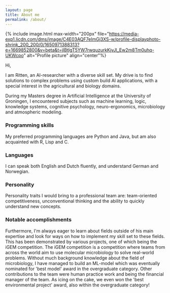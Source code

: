 ```yaml
---
layout: page
title: About me
permalink: /about/
---
```


{% include image.html max-width="200px" 
file="https://media-exp1.licdn.com/dms/image/C4E03AQF7eImGj3XS-w/profile-displayphoto-shrink_200_200/0/1650971388313?e=1669852800&v=beta&t=jIBtlgT5YW7rwquzurkKjvJl_Ew2m8Tm0uhq-UKWcpo" 
alt="Profile picture"
align="center"%}

Hi, 

I am Ritten, an AI-researcher with a diverse skill set. My drive is to 
find solutions to complex problems using custom build AI applications, 
with a special interest in the agricultural and biology domains. 

During my Masters degree in Artificial Intelligence at the University of Groningen, I 
encountered subjects such as machine learning, logic, knowledge systems,
cognitive psychology, neuro-ergonomics, microbiology and atmospheric modeling. 


### Programming skills
My preferred programming languages are Python and Java, but am also 
acquainted with R, Lisp and C. 

### Languages
I can speak both English and Dutch fluently, and understand German and Norwegian.


### Personality
Personality traits I would bring to a professional team are: team-oriented 
competitiveness, unconventional thinking and the ability to quickly 
understand new concepts.


### Notable accomplishments
Furthermore, I'm always eager to learn about fields outside of his main 
expertise and look for ways on how to implement my skill set to these 
fields. This has been demonstrated by various projects, one of which 
being the iGEM competition. The iGEM competition is a competition where 
teams from across the world aim to use molecular microbiology to solve 
real-world problems. Without much background knowledge about the field 
of microbiology, I have managed to build an ML-model which was 
eventually nominated for 'best model' award in the overgraduate category. 
Other contributions to the team were human practice work and being the 
financial manager of the team. As icing on the cake, we even won the 
'best environmental project' award, also within the overgraduate category!

